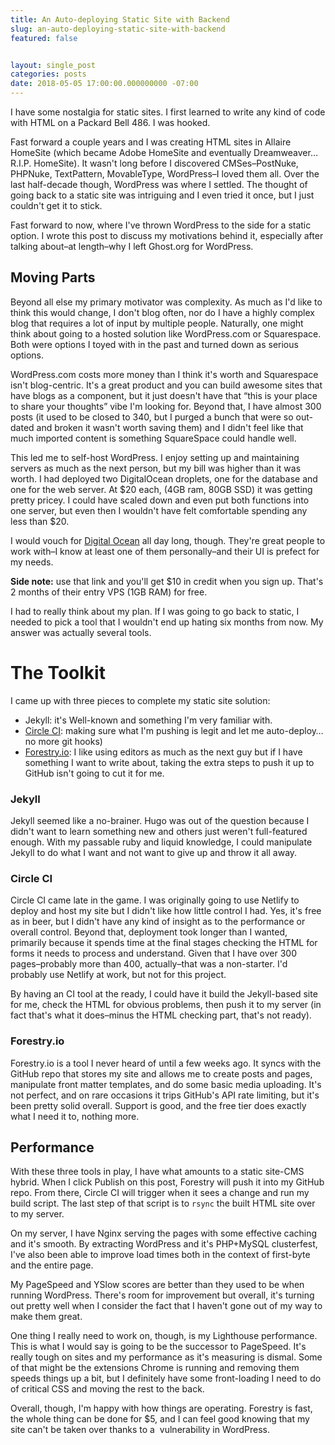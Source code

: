 ```yaml
---
title: An Auto-deploying Static Site with Backend
slug: an-auto-deploying-static-site-with-backend
featured: false


layout: single_post
categories: posts
date: 2018-05-05 17:00:00.000000000 -07:00
---
```


I have some nostalgia for static sites. I first learned to write any kind of code with HTML on a Packard Bell 486. I was hooked.

Fast forward a couple years and I was creating HTML sites in Allaire HomeSite (which became Adobe HomeSite and eventually Dreamweaver… R.I.P. HomeSite). It wasn't long before I discovered CMSes–PostNuke, PHPNuke, TextPattern, MovableType, WordPress–I loved them all. Over the last half-decade though, WordPress was where I settled. The thought of going back to a static site was intriguing and I even tried it once, but I just couldn't get it to stick.

Fast forward to now, where I've thrown WordPress to the side for a static option. I wrote this post to discuss my motivations behind it, especially after talking about–at length–why I left Ghost.org for WordPress.

## Moving Parts

Beyond all else my primary motivator was complexity. As much as I'd like to think this would change, I don't blog often, nor do I have a highly complex blog that requires a lot of input by multiple people. Naturally, one might think about going to a hosted solution like WordPress.com or Squarespace. Both were options I toyed with in the past and turned down as serious options.

WordPress.com costs more money than I think it's worth and Squarespace isn't blog-centric. It's a great product and you can build awesome sites that have blogs as a component, but it just doesn't have that “this is your place to share your thoughts” vibe I'm looking for. Beyond that, I have almost 300 posts (it used to be closed to 340, but I purged a bunch that were so out-dated and broken it wasn't worth saving them) and I didn't feel like that much imported content is something SquareSpace could handle well.

This led me to self-host WordPress. I enjoy setting up and maintaining servers as much as the next person, but my bill was higher than it was worth. I had deployed two DigitalOcean droplets, one for the database and one for the web server. At $20 each, (4GB ram, 80GB SSD) it was getting pretty pricey. I could have scaled down and even put both functions into one server, but even then I wouldn't have felt comfortable spending any less than $20.

I would vouch for [Digital Ocean](https://m.do.co/c/b3e840db07ba) all day long, though. They're great people to work with–I know at least one of them personally–and their UI is prefect for my needs.

**Side note:** use that link and you'll get $10 in credit when you sign up. That's 2 months of their entry VPS (1GB RAM) for free.

I had to really think about my plan. If I was going to go back to static, I needed to pick a tool that I wouldn't end up hating six months from now. My answer was actually several tools.

# The Toolkit

I came up with three pieces to complete my static site solution:

- Jekyll: it's Well-known and something I'm very familiar with.
- [Circle CI](https://circleci.com): making sure what I'm pushing is legit and let me auto-deploy… no more git hooks)
- [Forestry.io](https://forestry.io): I like using editors as much as the next guy but if I have something I want to write about, taking the extra steps to push it up to GitHub isn't going to cut it for me.

### Jekyll

Jekyll seemed like a no-brainer. Hugo was out of the question because I didn't want to learn something new and others just weren't full-featured enough. With my passable ruby and liquid knowledge, I could manipulate Jekyll to do what I want and not want to give up and throw it all away.

### Circle CI

Circle CI came late in the game. I was originally going to use Netlify to deploy and host my site but I didn't like how little control I had. Yes, it's free as in beer, but I didn't have any kind of insight as to the performance or overall control. Beyond that, deployment took longer than I wanted, primarily because it spends time at the final stages checking the HTML for forms it needs to process and understand. Given that I have over 300 pages–probably more than 400, actually–that was a non-starter. I'd probably use Netlify at work, but not for this project.

By having an CI tool at the ready, I could have it build the Jekyll-based site for me, check the HTML for obvious problems, then push it to my server (in fact that's what it does–minus the HTML checking part, that's not ready).

### Forestry.io

Forestry.io is a tool I never heard of until a few weeks ago. It syncs with the GitHub repo that stores my site and allows me to create posts and pages, manipulate front matter templates, and do some basic media uploading. It's not perfect, and on rare occasions it trips GitHub's API rate limiting, but it's been pretty solid overall. Support is good, and the free tier does exactly what I need it to, nothing more.

## Performance

With these three tools in play, I have what amounts to a static site-CMS hybrid. When I click Publish on this post, Forestry will push it into my GitHub repo. From there, Circle CI will trigger when it sees a change and run my build script. The last step of that script is to `rsync` the built HTML site over to my server.

On my server, I have Nginx serving the pages with some effective caching and it's smooth. By extracting WordPress and it's PHP+MySQL clusterfest, I've also been able to improve load times both in the context of first-byte and the entire page.

My PageSpeed and YSlow scores are better than they used to be when running WordPress. There's room for improvement but overall, it's turning out pretty well when I consider the fact that I haven't gone out of my way to make them great.

One thing I really need to work on, though, is my Lighthouse performance. This is what I would say is going to be the successor to PageSpeed. It's really tough on sites and my performance as it's measuring is dismal. Some of that might be the extensions Chrome is running and removing them speeds things up a bit, but I definitely have some front-loading I need to do of critical CSS and moving the rest to the back.

Overall, though, I'm happy with how things are operating. Forestry is fast, the whole thing can be done for $5, and I can feel good knowing that my site can't be taken over thanks to a &nbsp;vulnerability in WordPress.

